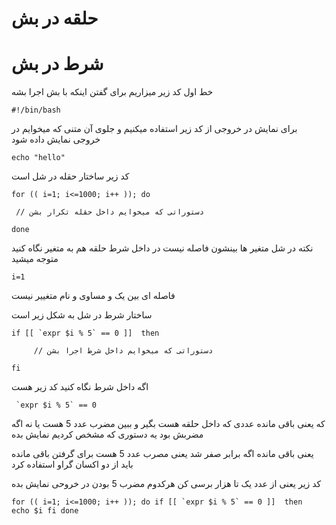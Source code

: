 # حلقه در بش
# شرط در بش

خط اول کد زیر میزاریم برای گفتن اینکه با بش اجرا بشه

``#!/bin/bash``

برای نمایش در خروجی از کد زیر استفاده میکنیم و جلوی آن متنی که میخوایم در خروجی نمایش داده شود

``echo "hello"``

کد زیر ساختار حقله در شل است

`` for (( i=1; i<=1000; i++ )); do ``

     // دستوراتی که میخوایم داخل حقله تکرار بشن

``done ``

نکته در شل متغیر ها بینشون فاصله نیست در داخل شرط حلقه هم به متغیر نگاه کنید متوجه میشید

``i=1``

فاصله ای بین یک و مساوی و نام متغییر نیست

ساختار شرط در شل به شکل زیر است

``if [[ `expr $i % 5` == 0 ]] 
	then``
	
         // دستوراتی که میخوایم داخل شرط اجرا بشن

``fi``


اگه داخل شرط نگاه کنید کد زیر هست

`` `expr $i % 5` == 0``

که یعنی باقی مانده عددی که داخل حلقه هست بگیر و ببین مضرب عدد 5 هست یا نه اگه مضربش بود یه دستوری که مشخص کردیم نمایش بده

یعنی باقی مانده اگه برابر صفر شد یعنی مصرب عدد 5 هست
برای گرفتن باقی مانده باید از دو اکسان گراو استفاده کرد


کد زیر یعنی از عدد یک تا هزار برسی کن هرکدوم مضرب 5 بودن در خروحی نمایش بده

``for (( i=1; i<=1000; i++ )); do
    if [[ `expr $i % 5` == 0 ]] 
	then 
	echo $i
fi
done``


